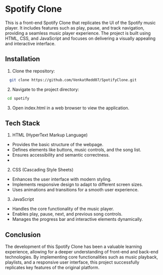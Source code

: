 
# Spotify Clone

This is a front-end Spotify Clone that replicates the UI of the Spotify music player. It includes features such as play, pause, and track navigation, providing a seamless music player experience. 
The project is built using HTML, CSS, and JavaScript and focuses on delivering a visually appealing and interactive interface.


## Installation

1. Clone the repository:

```bash
  git clone https://github.com/VenkatRedd07/SpotifyClone.git
```
2. Navigate to the project directory:
```bash
 cd spotify 
```
3. Open index.html in a web browser to view the application.


## Tech Stack
1. HTML (HyperText Markup Language)
- Provides the basic structure of the webpage.
- Defines elements like buttons, music controls, and the song list.
- Ensures accessibility and semantic correctness.
- 
2. CSS (Cascading Style Sheets)
- Enhances the user interface with modern styling.
- Implements responsive design to adapt to different screen sizes.
-  Uses animations and transitions for a smooth user experience.
  
3. JavaScript
- Handles the core functionality of the music player.
- Enables play, pause, next, and previous song controls.
- Manages the progress bar and interactive elements dynamically.


## Conclusion
The development of this Spotify Clone has been a valuable learning experience, allowing for a deeper understanding of front-end and back-end technologies. By implementing core functionalities such as music playback, playlists, and a responsive user interface, this project successfully replicates key features of the original platform.
































